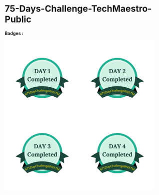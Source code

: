 # 75-Days-Challenge-TechMaestro-Public

<strong>Badges :</strong>

<a href="url"><img src="https://github.com/techandhack/images/blob/main/20220323_113132_0000.png" align="left" height="240" width="240" ></a>

<a href="url"><img src="https://github.com/techandhack/images/blob/main/20220323_195524_0000.png" align="left" height="240" width="240" ></a>

<a href="url"><img src="https://github.com/techandhack/images/blob/main/20220323_195600_0000.png" align="left" height="240" width="240" ></a>

<a href="url"><img src="https://github.com/techandhack/images/blob/main/20220323_195623_0000.png" align="left" height="240" width="240" ></a>


